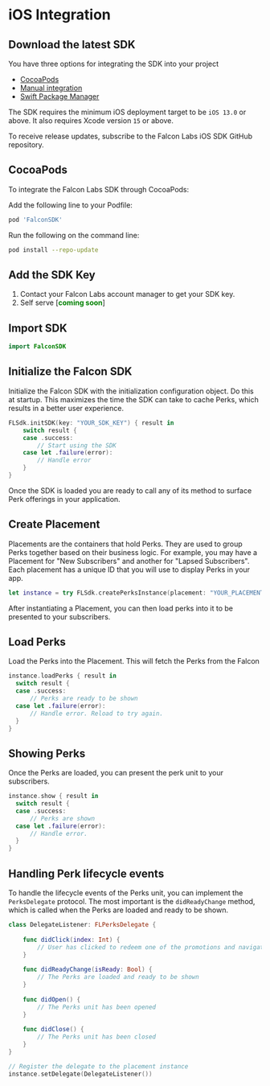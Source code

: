 # iOS Integration

## Download the latest SDK

You have three options for integrating the SDK into your project

- [CocoaPods](#cocoapods)
- [Manual integration](/integration-guide/ios/manual)
- [Swift Package Manager](#swift-package-manager)

The SDK requires the minimum iOS deployment target to be `iOS 13.0` or above. It
also requires Xcode version `15` or above.

To receive release updates, subscribe to the Falcon Labs iOS SDK GitHub
repository.

## CocoaPods

To integrate the Falcon Labs SDK through CocoaPods:

Add the following line to your Podfile:

```ruby
pod 'FalconSDK'
```

Run the following on the command line:

```bash
pod install --repo-update
```

## Add the SDK Key

1. Contact your Falcon Labs account manager to get your SDK key.
2. Self serve [<span style="color: green; font-weight:bold; ">coming
   soon</span>]

## Import SDK
```swift
import FalconSDK
```

## Initialize the Falcon SDK

Initialize the Falcon SDK with the initialization configuration object. Do this
at startup. This maximizes the time the SDK can take to cache Perks, which
results in a better user experience.

```swift
FLSdk.initSDK(key: "YOUR_SDK_KEY") { result in
    switch result {
    case .success:
        // Start using the SDK
    case let .failure(error):
        // Handle error
    }
}
```

Once the SDK is loaded you are ready to call any of its method to surface Perk
offerings in your application.

## Create Placement

Placements are the containers that hold Perks. They are used to group Perks
together based on their business logic. For example, you may have a Placement
for "New Subscribers" and another for "Lapsed Subscribers". Each placement has a
unique ID that you will use to display Perks in your app.

```swift
let instance = try FLSdk.createPerksInstance(placement: "YOUR_PLACEMENT_ID")
```

After instantiating a Placement, you can then load perks into it to be presented
to your subscribers.

## Load Perks
Load the Perks into the Placement. This will fetch the Perks from the Falcon

```swift
instance.loadPerks { result in
  switch result {
  case .success:
      // Perks are ready to be shown
  case let .failure(error):
      // Handle error. Reload to try again.
  }
}
```

## Showing Perks
Once the Perks are loaded, you can present the perk unit to your subscribers.
```swift
instance.show { result in
  switch result {
  case .success:
      // Perks are shown
  case let .failure(error):
      // Handle error.
  }
}
```

## Handling Perk lifecycle events
To handle the lifecycle events of the Perks unit, you can implement the 
`PerksDelegate` protocol. The most important is the `didReadyChange` method,
which is called when the Perks are loaded and ready to be shown.

```swift
class DelegateListener: FLPerksDelegate {
    
    func didClick(index: Int) {
        // User has clicked to redeem one of the promotions and navigated outside the app to the perk providers page.
    }
    
    func didReadyChange(isReady: Bool) {
        // The Perks are loaded and ready to be shown
    }
    
    func didOpen() {
        // The Perks unit has been opened
    }
    
    func didClose() {
        // The Perks unit has been closed
    }
}

// Register the delegate to the placement instance
instance.setDelegate(DelegateListener())
```